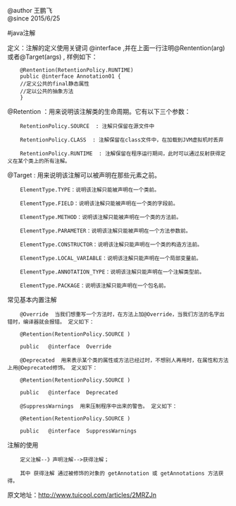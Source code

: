 @author 王鹏飞          
@since  2015/6/25

#java注解

定义：注解的定义使用关键词 @interface ,并在上面一行注明@Rentention(arg) 或者@Target(args) , 样例如下：

        @Rentention(RetentionPolicy.RUNTIME)
        public @interface Annotation01 {
        //定义公共的final静态属性
        //定以公共的抽象方法
        }

@Retention ：用来说明该注解类的生命周期。它有以下三个参数：

        RetentionPolicy.SOURCE  : 注解只保留在源文件中

        RetentionPolicy.CLASS  : 注解保留在class文件中，在加载到JVM虚拟机时丢弃

        RetentionPolicy.RUNTIME  : 注解保留在程序运行期间，此时可以通过反射获得定义在某个类上的所有注解。

@Target :  用来说明该注解可以被声明在那些元素之前。

        ElementType.TYPE：说明该注解只能被声明在一个类前。

        ElementType.FIELD：说明该注解只能被声明在一个类的字段前。

        ElementType.METHOD：说明该注解只能被声明在一个类的方法前。

        ElementType.PARAMETER：说明该注解只能被声明在一个方法参数前。

        ElementType.CONSTRUCTOR：说明该注解只能声明在一个类的构造方法前。

        ElementType.LOCAL_VARIABLE：说明该注解只能声明在一个局部变量前。

        ElementType.ANNOTATION_TYPE：说明该注解只能声明在一个注解类型前。

        ElementType.PACKAGE：说明该注解只能声明在一个包名前。
        

常见基本内置注解

        @Override  当我们想重写一个方法时，在方法上加@Override，当我们方法的名字出错时，编译器就会报错。 定义如下：

        @Retention(RetentionPolicy.SOURCE )

        public   @interface  Override

        @Deprecated  用来表示某个类的属性或方法已经过时，不想别人再用时，在属性和方法上用@Deprecated修饰。 定义如下：

        @Retention(RetentionPolicy.SOURCE )

        public   @interface  Deprecated

        @SuppressWarnings  用来压制程序中出来的警告。 定义如下：

        @Retention(RetentionPolicy.SOURCE )

        public   @interface  SuppressWarnings
        

注解的使用

        定义注解--》声明注解-->获得注解；

        其中 获得注解 通过被修饰的对象的 getAnnotation 或 getAnnotations 方法获得。
        
原文地址：http://www.tuicool.com/articles/2MRZJn